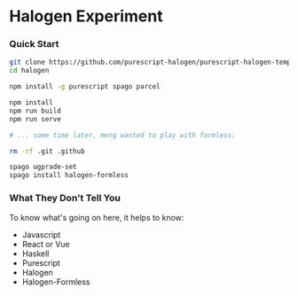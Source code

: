 # Halogen Experiment

### Quick Start
```sh
git clone https://github.com/purescript-halogen/purescript-halogen-template.git halogen
cd halogen

npm install -g purescript spago parcel

npm install
npm run build
npm run serve

# ... some time later, meng wanted to play with formless:

rm -rf .git .github

spago ugprade-set
spago install halogen-formless

```

### What They Don't Tell You

To know what's going on here, it helps to know:
- Javascript
- React or Vue
- Haskell
- Purescript
- Halogen
- Halogen-Formless



